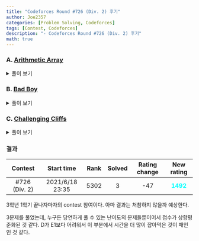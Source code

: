 ```yaml
---
title: "Codeforces Round #726 (Div. 2) 후기"
author: Joe2357
categories: [Problem Solving, Codeforces]
tags: [Contest, Codeforces]
description: "- Codeforces Round #726 (Div. 2) 후기"
math: true
---
```






### A. [Arithmetic Array](https://codeforces.com/contest/1537/problem/A)

<details markdown="1"><summary>풀이 보기</summary>
#### 풀이  

모든 원소의 합 $A$가 $k$와 같도록 조정하는 문제이다. 다만 추가할 수 있는 수가 **음이 아닌 정수**이므로, 만약 $A > k$라면 추가할 수 있는 숫자는 $0$뿐이다.

만약 $A = k$라면 수를 추가하지 않아도 평균을 1로 만들 수 있다.  
만약 $A < k$라면 양수 하나만을 추가하여 평균을 1로 만들 수 있다. ( 이 때 추가하는 수는 아마도 $k - A + 1$일 것이다. )  
만약 $A > k$라면 $A - k$만큼의 $0$이 추가로 필요하므로, 이것이 답이 된다.

#### 코드

```c
#include <stdio.h>

int main() {
    int t;
    scanf("%d", &t);
    while (t--) {
        int n;
        scanf("%d", &n);
        int sum = 0;
        for (int i = 0; i < n; ++i) {
            int a;
            scanf("%d", &a);
            sum += a;
        }

        if (sum == n) {
            printf("0\n");
        }
        else if (sum < n) {
            printf("1\n");
        }
        else {
            printf("%d\n", sum - n);
        }
    }
    return 0;
}
```

</details>

### B. [Bad Boy](https://codeforces.com/contest/1537/problem/B)

<details markdown="1"><summary>풀이 보기</summary>
#### 풀이  

직관적인 문제이다. 가장 멀리 순회하기 위해서는 가장 겉부분을 돌면 된다는 간단한 원리를 눈치채면 풀 수 있는 문제이다.

고로 가장 큰 직사각형의 꼭짓점인 (1, 1)과 (n, m)을 방문하도록 지정하면 된다.

#### 코드

```c
#include <stdio.h>

int main() {
    int t;
    scanf("%d", &t);
    while (t--) {
        int a, b, c, d;
        scanf("%d %d %d %d", &a, &b, &c, &d);
        printf("%d %d %d %d\n", 1, 1, a, b);
    }
    return 0;
}
```

</details>

### C. [Challenging Cliffs](https://codeforces.com/contest/1537/problem/C)

<details markdown="1"><summary>풀이 보기</summary>
#### 풀이  

$n$개의 산이 있는데, 이것을 이용하여 difficulty를 $n-1$로 만드는 것이 정답이다.

우선 주어진 조건에 따라 $\|h_1 - h_n\|$이 최소가 되는 두 개의 산을 찾아야 한다. 이것은 정렬된 산들을 이용하여 양옆의 산과 비교하면 쉽게 찾을 수 있다.

이후 그것을 양 옆에 배치하고, 정렬된 순서대로 산을 놓는다. 늘어놓은 모습을 앞에서 보게 된다면 번개 모양이 되도록 조정한다.

만약 정렬된 배열에서 양 끝점의 산의 index가 $a$, $a+1$이라고 한다면 아래와 같은 순서로 산을 선택한다.
$[a+1, a+2, ... n, 1, 2, ..., a]$

이러면 $n$ -> $1$인 지점에서만 난이도가 증가하지 않으므로 난이도는 $n-1$이 되며 최대를 나타낸다.

#### 코드

```c
#include <stdio.h>

#define MAX_IDX (int)2e5

int cmp(int* a, int* b) {
    return *a - *b;
}

int main() {
    int t;
    scanf("%d", &t);
    while (t--) {
        int arr[MAX_IDX];
        int n;
        scanf("%d", &n);
        for (int i = 0; i < n; ++i) {
            scanf("%d", arr + i);
        }

        qsort(arr, n, sizeof(int), cmp);

        if (n == 2) {
            printf("%d %d\n", arr[0], arr[1]);
        }
        else {
            int diff = arr[1] - arr[0];
            int s1 = 0, s2 = 1;
            for (int i = 1; i < n - 1; ++i) {
                if (arr[i + 1] - arr[i] < diff) {
                    diff = arr[i + 1] - arr[i];
                    s1 = i, s2 = i + 1;
                }
            }

            for (int i = s2; i < n; ++i) {
                printf("%d ", arr[i]);
            }
            for (int i = 0; i <= s1; ++i) {
                printf("%d ", arr[i]);
            }
            printf("\n");
        }
    }
    return 0;
}
```

</details>

### 결과

|    Contest    |   Start time    | Rank | Solved | Rating change |                New rating                |
| :-----------: | :-------------: | :--: | :----: | :-----------: | :--------------------------------------: |
| #726 (Div. 2) | 2021/6/18 23:35 | 5302 |   3    |      -47      | <strong style="color:cyan">1492</strong> |

3학년 1학기 끝나자마자의 contest 참여이다. 아마 결과는 처참하지 않을까 예상한다.

3문제를 풀었는데, 누구든 당연하게 풀 수 있는 난이도의 문제들뿐이어서 점수가 상향평준화된 것 같다. D가 E1보다 어려워서 이 부분에서 시간을 더 많이 잡아먹은 것이 패인인 것 같다.


